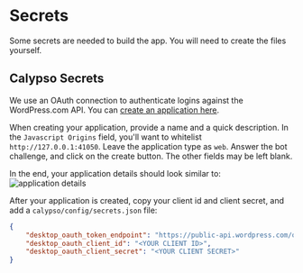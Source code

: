 # Secrets

Some secrets are needed to build the app. You will need to create the files yourself.

## Calypso Secrets

We use an OAuth connection to authenticate logins against the WordPress.com API.
You can [create an application here](https://developer.wordpress.com/apps/).

When creating your application, provide a name and a quick description. In the `Javascript Origins` field, you'll
want to whitelist `http://127.0.0.1:41050`. Leave the application type as `web`. Answer the bot challenge,
and click on the create button. The other fields may be left blank.

In the end, your application details should look similar to:
![application details](https://cldup.com/Juw-5uEHlR.png)

After your application is created, copy your client id and client secret, and add a `calypso/config/secrets.json` file:

```json
{
	"desktop_oauth_token_endpoint": "https://public-api.wordpress.com/oauth2/token",
	"desktop_oauth_client_id": "<YOUR CLIENT ID>",
	"desktop_oauth_client_secret": "<YOUR CLIENT SECRET>"
}
```
